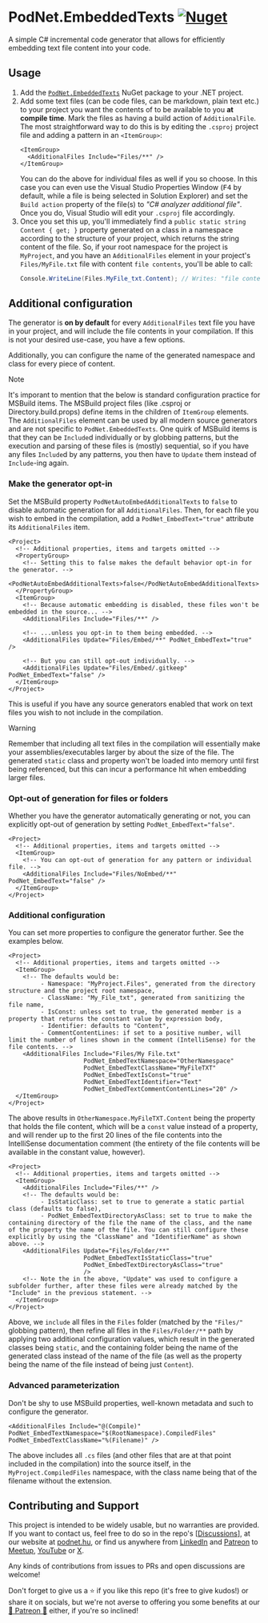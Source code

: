 ﻿# PodNet.EmbeddedTexts [![Nuget](https://img.shields.io/nuget/v/PodNet.EmbeddedTexts)](https://www.nuget.org/packages/PodNet.EmbeddedTexts/)
A simple C# incremental code generator that allows for efficiently embedding text file content into your code.

## Usage
1. Add the [`PodNet.EmbeddedTexts`](https://www.nuget.org/packages/PodNet.EmbeddedTexts/) NuGet package to your .NET project.
2. Add some text files (can be code files, can be markdown, plain text etc.) to your project you want the contents of to be available to you **at compile time**. Mark the files as having a build action of `AdditionalFile`. The most straightforward way to do this is by editing the `.csproj` project file and adding a pattern in an `<ItemGroup>`:
   ```csproj
   <ItemGroup>
     <AdditionalFiles Include="Files/**" />
   </ItemGroup>
   ```
   You can do the above for individual files as well if you so choose. In this case you can even use the Visual Studio Properties Window (<kbd>F4</kbd> by default, while a file is being selected in Solution Explorer) and set the `Build action` property of the file(s) to *"C# analyzer additional file"*. Once you do, Visual Studio will edit your `.csproj` file accordingly.
3. Once you set this up, you'll immediately find a `public static string Content { get; }` property generated on a class in a namespace according to the structure of your project, which returns the string content of the file. So, if your root namespace for the project is `MyProject`, and you have an `AdditionalFiles` element in your project's `Files/MyFile.txt` file with content `file contents`, you'll be able to call:
   ```csharp
   Console.WriteLine(Files.MyFile_txt.Content); // Writes: "file contents"
   ```

## Additional configuration

The generator is **on by default** for every `AdditionalFiles` text file you have in your project, and will include the file contents in your compilation. If this is not your desired use-case, you have a few options.

Additionally, you can configure the name of the generated namespace and class for every piece of content.

> [!NOTE]  
> It's imporant to mention that the below is standard configuration practice for MSBuild items. The MSBuild project files (like .csproj or Directory.build.props) define items in the children of `ItemGroup` elements. The `AdditionalFiles` element can be used by all modern source generators and are not specific to `PodNet.EmbeddedTexts`. One quirk of MSBuild items is that they can be `Include`d individually or by globbing patterns, but the execution and parsing of these files is (mostly) sequential, so if you have any files `Include`d by any patterns, you then have to `Update` them instead of `Include`-ing again.


### Make the generator opt-in

Set the MSBuild property `PodNetAutoEmbedAdditionalTexts` to `false` to disable automatic generation for all `AdditionalFiles`. Then, for each file you wish to embed in the compilation, add a `PodNet_EmbedText="true"` attribute its `AdditionalFiles` item.

```csproj
<Project>
  <!-- Additional properties, items and targets omitted -->
  <PropertyGroup>
    <!-- Setting this to false makes the default behavior opt-in for the generator. -->
    <PodNetAutoEmbedAdditionalTexts>false</PodNetAutoEmbedAdditionalTexts>
  </PropertyGroup>
  <ItemGroup>
    <!-- Because automatic embedding is disabled, these files won't be embedded in the source... -->
    <AdditionalFiles Include="Files/**" />

    <!-- ...unless you opt-in to them being embedded. -->
    <AdditionalFiles Update="Files/Embed/**" PodNet_EmbedText="true" />

    <!-- But you can still opt-out individually. -->
    <AdditionalFiles Update="Files/Embed/.gitkeep" PodNet_EmbedText="false" />
  </ItemGroup>
</Project>
```

This is useful if you have any source generators enabled that work on text files you wish to not include in the compilation.

> [!WARNING]
> Remember that including all text files in the compilation will essentially make your assemblies/executables larger by about the size of the file. The generated `static` class and property won't be loaded into memory until first being referenced, but this can incur a performance hit when embedding larger files.

### Opt-out of generation for files or folders

Whether you have the generator automatically generating or not, you can explicitly opt-out of generation by setting `PodNet_EmbedText="false"`.

```csproj
<Project>
  <!-- Additional properties, items and targets omitted -->
  <ItemGroup>
    <!-- You can opt-out of generation for any pattern or individual file. -->
    <AdditionalFiles Include="Files/NoEmbed/**" PodNet_EmbedText="false" />
  </ItemGroup>
</Project>
```

### Additional configuration

You can set more properties to configure the generator further. See the examples below.

```csproj
<Project>
  <!-- Additional properties, items and targets omitted -->
  <ItemGroup>
    <!-- The defaults would be:
         - Namespace: "MyProject.Files", generated from the directory structure and the project root namespace,
         - ClassName: "My_File_txt", generated from sanitizing the file name,
         - IsConst: unless set to true, the generated member is a property that returns the constant value by expression body,
         - Identifier: defaults to "Content",
         - CommentContentLines: if set to a positive number, will limit the number of lines shown in the comment (IntelliSense) for the file contents. -->
    <AdditionalFiles Include="Files/My File.txt" 
                     PodNet_EmbedTextNamespace="OtherNamespace" 
                     PodNet_EmbedTextClassName="MyFileTXT"
                     PodNet_EmbedTextIsConst="true"
                     PodNet_EmbedTextIdentifier="Text"
                     PodNet_EmbedTextCommentContentLines="20" />
  </ItemGroup>
</Project>
```

The above results in `OtherNamespace.MyFileTXT.Content` being the property that holds the file content, which will be a `const` value instead of a property, and will render up to the first 20 lines of the file contents into the IntelliSense documentation comment (the entirety of the file contents will be available in the constant value, however).

```csproj
<Project>
  <!-- Additional properties, items and targets omitted -->
  <ItemGroup>
    <AdditionalFiles Include="Files/**" />
    <!-- The defaults would be:
         - IsStaticClass: set to true to generate a static partial class (defaults to false),
         - PodNet_EmbedTextDirectoryAsClass: set to true to make the containing directory of the file the name of the class, and the name of the property the name of the file. You can still configure these explicitly by using the "ClassName" and "IdentifierName" as shown above. -->
    <AdditionalFiles Update="Files/Folder/**" 
                     PodNet_EmbedTextIsStaticClass="true"
                     PodNet_EmbedTextDirectoryAsClass="true"
                     />
    <!-- Note the in the above, "Update" was used to configure a subfolder further, after these files were already matched by the "Include" in the previous statement. -->
  </ItemGroup>
</Project>
```

Above, we `include` all files in the `Files` folder (matched by the `"Files/"` globbing pattern), then refine all files in the `Files/Folder/**` path by applying two additional configuration values, which result in the generated classes being `static`, and the containing folder being the name of the generated class instead of the name of the file (as well as the property being the name of the file instead of being just `Content`).


### Advanced parameterization

Don't be shy to use MSBuild properties, well-known metadata and such to configure the generator.

```
<AdditionalFiles Include="@(Compile)" PodNet_EmbedTextNamespace="$(RootNamespace).CompiledFiles" PodNet_EmbedTextClassName="%(Filename)" />
```

The above includes all `.cs` files (and other files that are at that point included in the compilation) into the source itself, in the `MyProject.CompiledFiles` namespace, with the class name being that of the filename without the extension.


## Contributing and Support

This project is intended to be widely usable, but no warranties are provided. If you want to contact us, feel free to do so in the repo's [[Discussions](https://github.com/podNET-Hungary/PodNet.EnumValues/discussions)], at our website at [podnet.hu](https://podnet.hu), or find us anywhere from [LinkedIn](https://www.linkedin.com/company/podnet-hungary/) and [Patreon](https://www.patreon.com/podNETHungary) to [Meetup](https://www.meetup.com/budapest-net-meetup/), [YouTube](https://www.youtube.com/@podNET) or [X](https://twitter.com/podNET_Hungary).

Any kinds of contributions from issues to PRs and open discussions are welcome!

Don't forget to give us a ⭐ if you like this repo (it's free to give kudos!) or share it on socials, but we're not averse to offering you some benefits at our [🍻 Patreon 🍻](https://www.patreon.com/podNETHungary) either, if you're so inclined!